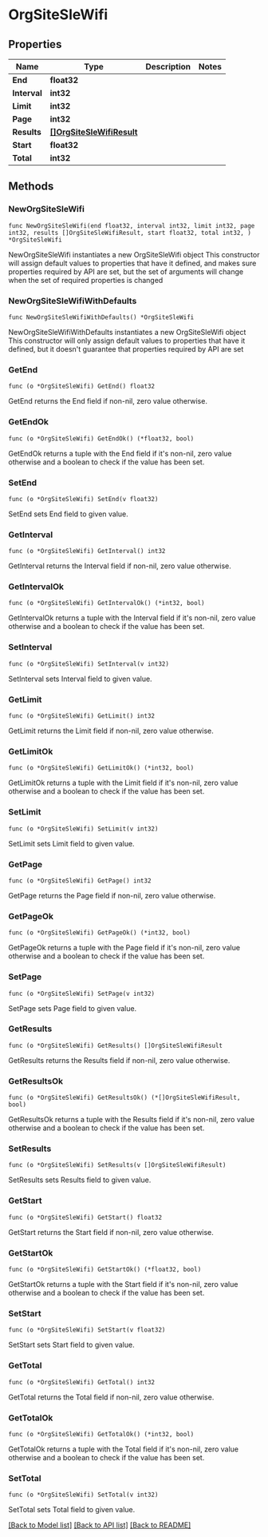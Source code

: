 # OrgSiteSleWifi

## Properties

Name | Type | Description | Notes
------------ | ------------- | ------------- | -------------
**End** | **float32** |  | 
**Interval** | **int32** |  | 
**Limit** | **int32** |  | 
**Page** | **int32** |  | 
**Results** | [**[]OrgSiteSleWifiResult**](OrgSiteSleWifiResult.md) |  | 
**Start** | **float32** |  | 
**Total** | **int32** |  | 

## Methods

### NewOrgSiteSleWifi

`func NewOrgSiteSleWifi(end float32, interval int32, limit int32, page int32, results []OrgSiteSleWifiResult, start float32, total int32, ) *OrgSiteSleWifi`

NewOrgSiteSleWifi instantiates a new OrgSiteSleWifi object
This constructor will assign default values to properties that have it defined,
and makes sure properties required by API are set, but the set of arguments
will change when the set of required properties is changed

### NewOrgSiteSleWifiWithDefaults

`func NewOrgSiteSleWifiWithDefaults() *OrgSiteSleWifi`

NewOrgSiteSleWifiWithDefaults instantiates a new OrgSiteSleWifi object
This constructor will only assign default values to properties that have it defined,
but it doesn't guarantee that properties required by API are set

### GetEnd

`func (o *OrgSiteSleWifi) GetEnd() float32`

GetEnd returns the End field if non-nil, zero value otherwise.

### GetEndOk

`func (o *OrgSiteSleWifi) GetEndOk() (*float32, bool)`

GetEndOk returns a tuple with the End field if it's non-nil, zero value otherwise
and a boolean to check if the value has been set.

### SetEnd

`func (o *OrgSiteSleWifi) SetEnd(v float32)`

SetEnd sets End field to given value.


### GetInterval

`func (o *OrgSiteSleWifi) GetInterval() int32`

GetInterval returns the Interval field if non-nil, zero value otherwise.

### GetIntervalOk

`func (o *OrgSiteSleWifi) GetIntervalOk() (*int32, bool)`

GetIntervalOk returns a tuple with the Interval field if it's non-nil, zero value otherwise
and a boolean to check if the value has been set.

### SetInterval

`func (o *OrgSiteSleWifi) SetInterval(v int32)`

SetInterval sets Interval field to given value.


### GetLimit

`func (o *OrgSiteSleWifi) GetLimit() int32`

GetLimit returns the Limit field if non-nil, zero value otherwise.

### GetLimitOk

`func (o *OrgSiteSleWifi) GetLimitOk() (*int32, bool)`

GetLimitOk returns a tuple with the Limit field if it's non-nil, zero value otherwise
and a boolean to check if the value has been set.

### SetLimit

`func (o *OrgSiteSleWifi) SetLimit(v int32)`

SetLimit sets Limit field to given value.


### GetPage

`func (o *OrgSiteSleWifi) GetPage() int32`

GetPage returns the Page field if non-nil, zero value otherwise.

### GetPageOk

`func (o *OrgSiteSleWifi) GetPageOk() (*int32, bool)`

GetPageOk returns a tuple with the Page field if it's non-nil, zero value otherwise
and a boolean to check if the value has been set.

### SetPage

`func (o *OrgSiteSleWifi) SetPage(v int32)`

SetPage sets Page field to given value.


### GetResults

`func (o *OrgSiteSleWifi) GetResults() []OrgSiteSleWifiResult`

GetResults returns the Results field if non-nil, zero value otherwise.

### GetResultsOk

`func (o *OrgSiteSleWifi) GetResultsOk() (*[]OrgSiteSleWifiResult, bool)`

GetResultsOk returns a tuple with the Results field if it's non-nil, zero value otherwise
and a boolean to check if the value has been set.

### SetResults

`func (o *OrgSiteSleWifi) SetResults(v []OrgSiteSleWifiResult)`

SetResults sets Results field to given value.


### GetStart

`func (o *OrgSiteSleWifi) GetStart() float32`

GetStart returns the Start field if non-nil, zero value otherwise.

### GetStartOk

`func (o *OrgSiteSleWifi) GetStartOk() (*float32, bool)`

GetStartOk returns a tuple with the Start field if it's non-nil, zero value otherwise
and a boolean to check if the value has been set.

### SetStart

`func (o *OrgSiteSleWifi) SetStart(v float32)`

SetStart sets Start field to given value.


### GetTotal

`func (o *OrgSiteSleWifi) GetTotal() int32`

GetTotal returns the Total field if non-nil, zero value otherwise.

### GetTotalOk

`func (o *OrgSiteSleWifi) GetTotalOk() (*int32, bool)`

GetTotalOk returns a tuple with the Total field if it's non-nil, zero value otherwise
and a boolean to check if the value has been set.

### SetTotal

`func (o *OrgSiteSleWifi) SetTotal(v int32)`

SetTotal sets Total field to given value.



[[Back to Model list]](../README.md#documentation-for-models) [[Back to API list]](../README.md#documentation-for-api-endpoints) [[Back to README]](../README.md)


